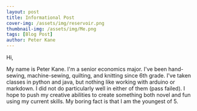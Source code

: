 ```yaml
---
layout: post
title: Informational Post  
cover-img: /assets/img/reservoir.png
thumbnail-img: /assets/img/Me.png
tags: [Blog Post]
author: Peter Kane 
---
```


Hi, 

My name is Peter Kane. I'm a senior economics major. I've been hand-sewing, machine-sewing, quilting, and knitting since 6th grade. I've taken classes in python and java, but nothing like working with arduino or markdown. I did not do particularly well in either of them (pass failed). I hope to push my creative abilities to create something both novel and fun using my current skills. My boring fact is that I am the youngest of 5.
